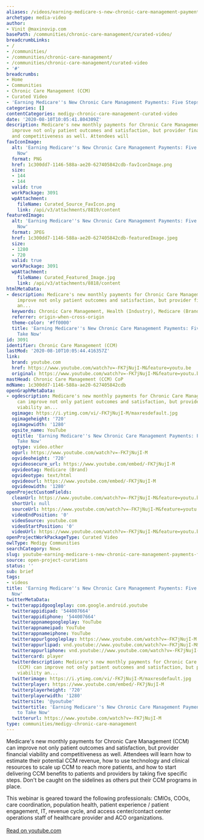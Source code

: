 ```yaml
---
aliases: /videos/earning-medicare-s-new-chronic-care-management-payments-five-steps-to-take-now
archetype: media-video
author:
- Vinit @maxinovip.com
basePath: /communities/chronic-care-management/curated-video/
breadcrumbLinks:
- /
- /communities/
- /communities/chronic-care-management/
- /communities/chronic-care-management/curated-video
- '#'
breadcrumbs:
- Home
- Communities
- Chronic Care Management (CCM)
- Curated Video
- 'Earning Medicare''s New Chronic Care Management Payments: Five Steps to Take Now'
categories: []
contentCategories: medigy-chronic-care-management-curated-video
date: '2020-08-10T10:05:41.804309Z'
description: Medicare's new monthly payments for Chronic Care Management (CCM) can
  improve not only patient outcomes and satisfaction, but provider financial viability
  and competitiveness as well. Attendees will
favIconImage:
  alt: 'Earning Medicare''s New Chronic Care Management Payments: Five Steps to Take
    Now'
  format: PNG
  href: 1c300dd7-1146-588a-ae20-627405842cdb-favIconImage.png
  size:
  - 144
  - 144
  valid: true
  workPackage: 3091
  wpAttachment:
    fileName: Curated_Source_FavIcon.png
    link: /api/v3/attachments/8819/content
featuredImage:
  alt: 'Earning Medicare''s New Chronic Care Management Payments: Five Steps to Take
    Now'
  format: JPEG
  href: 1c300dd7-1146-588a-ae20-627405842cdb-featuredImage.jpeg
  size:
  - 1280
  - 720
  valid: true
  workPackage: 3091
  wpAttachment:
    fileName: Curated_Featured_Image.jpg
    link: /api/v3/attachments/8818/content
htmlMetaData:
- description: Medicare's new monthly payments for Chronic Care Management (CCM) can
    improve not only patient outcomes and satisfaction, but provider financial viability
    an...
  keywords: Chronic Care Management, Health (Industry), Medicare (Brand)
  referrer: origin-when-cross-origin
  theme-color: '#ff0000'
  title: 'Earning Medicare''s New Chronic Care Management Payments: Five Steps to
    Take Now'
id: 3091
identifier: Chronic Care Management (CCM)
lastMod: '2020-08-10T10:05:44.416357Z'
link:
  brand: youtube.com
  href: https://www.youtube.com/watch?v=-FK7jNujI-M&feature=youtu.be
  original: https://www.youtube.com/watch?v=-FK7jNujI-M&feature=youtu.be
mastHead: Chronic Care Management (CCM) CoP
mdName: 1c300dd7-1146-588a-ae20-627405842cdb
openGraphMetaData:
- ogdescription: Medicare's new monthly payments for Chronic Care Management (CCM)
    can improve not only patient outcomes and satisfaction, but provider financial
    viability an...
  ogimage: https://i.ytimg.com/vi/-FK7jNujI-M/maxresdefault.jpg
  ogimageheight: '720'
  ogimagewidth: '1280'
  ogsite_name: YouTube
  ogtitle: 'Earning Medicare''s New Chronic Care Management Payments: Five Steps to
    Take Now'
  ogtype: video.other
  ogurl: https://www.youtube.com/watch?v=-FK7jNujI-M
  ogvideoheight: '720'
  ogvideosecure_url: https://www.youtube.com/embed/-FK7jNujI-M
  ogvideotag: Medicare (Brand)
  ogvideotype: text/html
  ogvideourl: https://www.youtube.com/embed/-FK7jNujI-M
  ogvideowidth: '1280'
openProjectCustomFields:
  cleanUrl: https://www.youtube.com/watch?v=-FK7jNujI-M&feature=youtu.be
  shortUrl: null
  sourceUrl: https://www.youtube.com/watch?v=-FK7jNujI-M&feature=youtu.be
  videoEndPosition: '0'
  videoSource: youtube.com
  videoStartPosition: '0'
  videoUrl: https://www.youtube.com/watch?v=-FK7jNujI-M&feature=youtu.be
openProjectWorkPackageType: Curated Video
owlType: Medigy Communities
searchCategory: News
slug: youtube-earning-medicare-s-new-chronic-care-management-payments-five-steps-to-take-now
source: open-project-curations
status: ''
sub: brief
tags:
- videos
title: 'Earning Medicare''s New Chronic Care Management Payments: Five Steps to Take
  Now'
twitterMetaData:
- twitterappidgoogleplay: com.google.android.youtube
  twitterappidipad: '544007664'
  twitterappidiphone: '544007664'
  twitterappnamegoogleplay: YouTube
  twitterappnameipad: YouTube
  twitterappnameiphone: YouTube
  twitterappurlgoogleplay: https://www.youtube.com/watch?v=-FK7jNujI-M
  twitterappurlipad: vnd.youtube://www.youtube.com/watch?v=-FK7jNujI-M&feature=applinks
  twitterappurliphone: vnd.youtube://www.youtube.com/watch?v=-FK7jNujI-M&feature=applinks
  twittercard: player
  twitterdescription: Medicare's new monthly payments for Chronic Care Management
    (CCM) can improve not only patient outcomes and satisfaction, but provider financial
    viability an...
  twitterimage: https://i.ytimg.com/vi/-FK7jNujI-M/maxresdefault.jpg
  twitterplayer: https://www.youtube.com/embed/-FK7jNujI-M
  twitterplayerheight: '720'
  twitterplayerwidth: '1280'
  twittersite: '@youtube'
  twittertitle: 'Earning Medicare''s New Chronic Care Management Payments: Five Steps
    to Take Now'
  twitterurl: https://www.youtube.com/watch?v=-FK7jNujI-M
type: communities/medigy-chronic-care-management
---
```


<p>Medicare's new monthly payments for Chronic Care Management (CCM) can improve not only patient outcomes and satisfaction, but provider financial viability and competitiveness as well. Attendees will learn how to estimate their potential CCM revenue, how to use technology and clinical resources to scale up CCM to reach more patients, and how to start delivering CCM benefits to patients and providers by taking five specific steps. Don't be caught on the sidelines as others put their CCM programs in place.&nbsp;</p><p>This webinar is geared toward the following professionals: CMIOs, COOs, care coordination, population health, patient experience / patient engagement, IT, revenue cycle, and access center/contact center operations staff of healthcare provider and ACO organizations.<br><br><a href="https://www.youtube.com/watch?v=-FK7jNujI-M&amp;feature=youtu.be">Read on youtube.com</a></p>